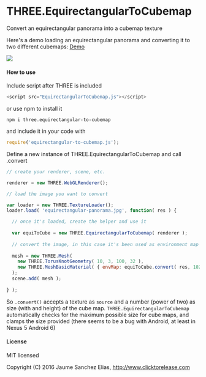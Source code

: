 # THREE.EquirectangularToCubemap
Convert an equirectangular panorama into a cubemap texture

Here's a demo loading an equirectangular panorama and converting it to two different cubemaps: [Demo](http://clicktorelease.com/tools/EquirectangularToCubemap/index.html)


![](https://raw.githubusercontent.com/spite/THREE.EquirectangularToCubemap/master/about/snapshot.jpg)

#### How to use ####
Include script after THREE is included
```js
<script src="EquirectangularToCubemap.js"></script>
```
or use npm to install it
```
npm i three.equirectangular-to-cubemap
```
and include it in your code with
```js
require('equirectangular-to-cubemap.js');
```
Define a new instance of THREE.EquirectangularToCubemap and call .convert
```js
// create your renderer, scene, etc.

renderer = new THREE.WebGLRenderer();

// load the image you want to convert

var loader = new THREE.TextureLoader();
loader.load( 'equirectangular-panorama.jpg', function( res ) {

  // once it's loaded, create the helper and use it
  
  var equiToCube = new THREE.EquirectangularToCubemap( renderer );
  
  // convert the image, in this case it's been used as environment map
  
  mesh = new THREE.Mesh(
    new THREE.TorusKnotGeometry( 10, 3, 100, 32 ),
    new THREE.MeshBasicMaterial( { envMap: equiToCube.convert( res, 1024 ) } )
  );
  scene.add( mesh );
	
} );

```

So ```.convert()``` accepts a texture as ``source`` and a number (power of two) as size (with and height) of the cube map.
```THREE.EquirectangularToCubemap``` automatically checks for the maximum possible size for cube maps, and clamps the size provided (there seems to be a bug with Android, at least in Nexus 5 Android 6)

#### License ####

MIT licensed

Copyright (C) 2016 Jaume Sanchez Elias, http://www.clicktorelease.com
